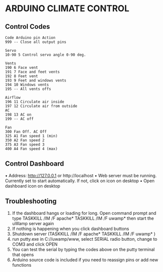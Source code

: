 # ARDUINO CLIMATE CONTROL

## Control Codes

```
Code Arduino pin Action
999 -- Close all output pins

Servo
10-90 5 Control servo angle 0-90 deg.

Vents
190 6 Face vent
191 7 Face and feet vents
192 8 Feet vent
193 9 Feet and windows vents
194 10 Windows vents
195 -- All vents offs

Airflow
196 11 Circulate air inside
197 12 Circulate air from outside
AC
198 13 AC on
199 -- AC off

Fan
300 Fan Off. AC Off
325 A1 Fan speed 1 (min)
350 A2 Fan speed 2
375 A3 Fan speed 3
400 A4 Fan speed 4 (max)
```

## Control Dashboard

• Address: http://127.0.0.1 or http://localhost
• Web server must be running. Currently set to start automatically. If not, click on icon on desktop
• Open dashboard icon on desktop

## Troubleshooting

1. If the dashboard hangs or loading for long. Open command prompt and type TASKKILL /IM /F apache* <ENTER> TASKKILL /IM /F uwamp* <ENTER> then start the uWamp server again
1. If nothing is happening when you click dashboard buttons
1. Shutdown server (TASKKILL /IM /F apache* <ENTER> TASKKILL /IM /F uwamp* <ENTER>)
1. run putty.exe in C://uwamp/www, select SERIAL radio button, change to COM3 and click OPEN
1. You can test the serial by typing the codes above on the putty terminal that opens
1. Arduino source code is included if you need to reassign pins or add new functions

```

```
